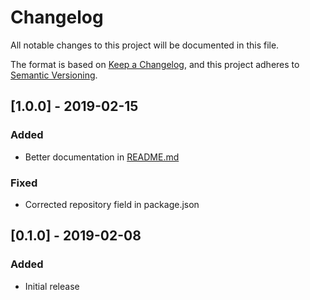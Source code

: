 # Changelog
All notable changes to this project will be documented in this file.

The format is based on [Keep a Changelog](https://keepachangelog.com/en/1.0.0/),
and this project adheres to [Semantic Versioning](https://semver.org/spec/v2.0.0.html).

## [1.0.0] - 2019-02-15
### Added
- Better documentation in [README.md](./README.md)
### Fixed
- Corrected repository field in package.json

## [0.1.0] - 2019-02-08
### Added
- Initial release
